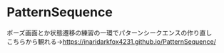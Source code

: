 # PatternSequence
ポーズ画面とか状態遷移の練習の一環でパターンシークエンスの作り直し  
こちらから観れる→https://inaridarkfox4231.github.io/PatternSequence/

